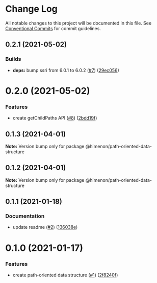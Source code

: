 # Change Log

All notable changes to this project will be documented in this file.
See [Conventional Commits](https://conventionalcommits.org) for commit guidelines.

<a name="0.2.1"></a>
## 0.2.1 (2021-05-02)


### Builds

* **deps:** bump ssri from 6.0.1 to 6.0.2 ([#7](https://github.com/Himenon/path-oriented-data-structure/issues/7)) ([29ec056](https://github.com/Himenon/path-oriented-data-structure/commit/29ec056))





<a name="0.2.0"></a>
# 0.2.0 (2021-05-02)


### Features

* create getChildPaths API ([#8](https://github.com/Himenon/path-oriented-data-structure/issues/8)) ([2bdd19f](https://github.com/Himenon/path-oriented-data-structure/commit/2bdd19f))





<a name="0.1.3"></a>
## 0.1.3 (2021-04-01)

**Note:** Version bump only for package @himenon/path-oriented-data-structure





<a name="0.1.2"></a>
## 0.1.2 (2021-04-01)

**Note:** Version bump only for package @himenon/path-oriented-data-structure





<a name="0.1.1"></a>
## 0.1.1 (2021-01-18)


### Documentation

* update readme ([#2](https://github.com/Himenon/path-oriented-data-structure/issues/2)) ([136038e](https://github.com/Himenon/path-oriented-data-structure/commit/136038e))





<a name="0.1.0"></a>
# 0.1.0 (2021-01-17)


### Features

* create path-oriented data structure ([#1](https://github.com/Himenon/path-oriented-data-structure/issues/1)) ([2f8240f](https://github.com/Himenon/path-oriented-data-structure/commit/2f8240f))
